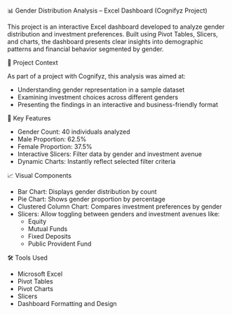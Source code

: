  📊 Gender Distribution Analysis – Excel Dashboard (Cognifyz Project)

This project is an interactive Excel dashboard developed to analyze gender distribution and investment preferences. Built using Pivot Tables, Slicers, and charts, the dashboard presents clear insights into demographic patterns and financial behavior segmented by gender.

📌 Project Context

As part of a project with Cognifyz, this analysis was aimed at:
- Understanding gender representation in a sample dataset
- Examining investment choices across different genders
- Presenting the findings in an interactive and business-friendly format

📌 Key Features

- Gender Count: 40 individuals analyzed  
- Male Proportion: 62.5%  
- Female Proportion: 37.5%  
- Interactive Slicers: Filter data by gender and investment avenue  
- Dynamic Charts: Instantly reflect selected filter criteria

📈 Visual Components

- Bar Chart: Displays gender distribution by count  
- Pie Chart: Shows gender proportion by percentage  
- Clustered Column Chart: Compares investment preferences by gender  
- Slicers: Allow toggling between genders and investment avenues like:
  - Equity  
  - Mutual Funds  
  - Fixed Deposits  
  - Public Provident Fund  

🛠️ Tools Used

- Microsoft Excel
- Pivot Tables
- Pivot Charts
- Slicers
- Dashboard Formatting and Design



